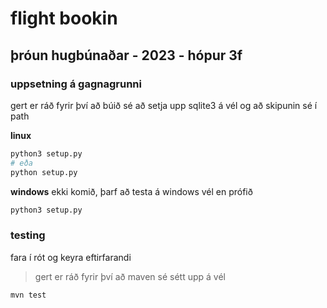 # flight bookin
## þróun hugbúnaðar - 2023 - hópur 3f

### uppsetning á gagnagrunni
gert er ráð fyrir því að búið sé að setja upp sqlite3 á vél og að skipunin sé í path

**linux**
```bash
python3 setup.py
# eða
python setup.py
```

**windows**
ekki komið, þarf að testa á windows vél en prófið
```cmd
python3 setup.py
```

### testing
fara í rót og keyra eftirfarandi 
> gert er ráð fyrir því að maven sé sétt upp á vél
```bash
mvn test
```

